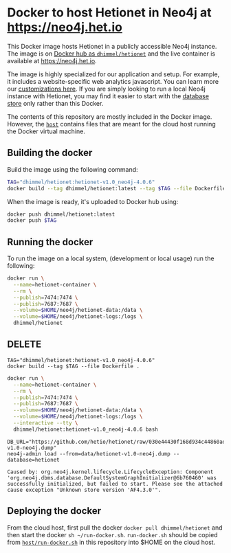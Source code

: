 # Docker to host Hetionet in Neo4j at https://neo4j.het.io

This Docker image hosts Hetionet in a publicly accessible Neo4j instance. The image is on [Docker hub as `dhimmel/hetionet`](https://hub.docker.com/r/dhimmel/hetionet/) and the live container is available at https://neo4j.het.io.

The image is highly specialized for our application and setup. For example, it includes a website-specific web analytics javascript. You can learn more our [customizations here](https://doi.org/10.15363/thinklab.d216). If you are simply looking to run a local Neo4j instance with Hetionet, you may find it easier to start with the [database store](../) only rather than this Docker.

The contents of this repository are mostly included in the Docker image. However, the [`host`](host) contains files that are meant for the cloud host running the Docker virtual machine.

## Building the docker

Build the image using the following command:

```sh
TAG="dhimmel/hetionet:hetionet-v1.0_neo4j-4.0.6"
docker build --tag dhimmel/hetionet:latest --tag $TAG --file Dockerfile .
```

When the image is ready, it's uploaded to Docker hub using:

```sh
docker push dhimmel/hetionet:latest
docker push $TAG
```

## Running the docker

To run the image on a local system, (development or local usage) run the following:

```sh
docker run \
  --name=hetionet-container \
  --rm \
  --publish=7474:7474 \
  --publish=7687:7687 \
  --volume=$HOME/neo4j/hetionet-data:/data \
  --volume=$HOME/neo4j/hetionet-logs:/logs \
  dhimmel/hetionet
```

## DELETE

```
TAG="dhimmel/hetionet:hetionet-v1.0_neo4j-4.0.6"
docker build --tag $TAG --file Dockerfile .
```

```sh
docker run \
  --name=hetionet-container \
  --rm \
  --publish=7474:7474 \
  --publish=7687:7687 \
  --volume=$HOME/neo4j/hetionet-data:/data \
  --volume=$HOME/neo4j/hetionet-logs:/logs \
  --interactive --tty \
  dhimmel/hetionet:hetionet-v1.0_neo4j-4.0.6 bash
```

```
DB_URL="https://github.com/hetio/hetionet/raw/030e44430f168d934c44860ad5a9512deb7c7175/hetnet/neo4j/hetionet-v1.0-neo4j.dump"
neo4j-admin load --from=data/hetionet-v1.0-neo4j.dump --database=hetionet

Caused by: org.neo4j.kernel.lifecycle.LifecycleException: Component 'org.neo4j.dbms.database.DefaultSystemGraphInitializer@6b760460' was successfully initialized, but failed to start. Please see the attached cause exception "Unknown store version 'AF4.3.0'".
```

## Deploying the docker

From the cloud host, first pull the docker `docker pull dhimmel/hetionet` and then start the docker `sh ~/run-docker.sh`. `run-docker.sh` should be copied from [`host/run-docker.sh`](host/run-docker.sh) in this repository into $HOME on the cloud host.

